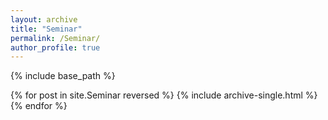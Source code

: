```yaml
---
layout: archive
title: "Seminar"
permalink: /Seminar/
author_profile: true
---
```


{% include base_path %}

{% for post in site.Seminar reversed %}
  {% include archive-single.html %}
{% endfor %}
